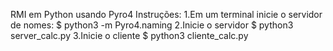 RMI em Python usando Pyro4
Instruções:
1.Em um terminal inicie o servidor de nomes: $ python3 -m Pyro4.naming
2.Inicie o servidor $ python3 server_calc.py
3.Inicie o cliente $ python3 cliente_calc.py